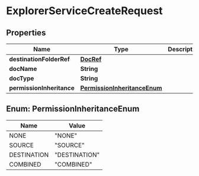 # ExplorerServiceCreateRequest

## Properties
Name | Type | Description | Notes
------------ | ------------- | ------------- | -------------
**destinationFolderRef** | [**DocRef**](DocRef.md) |  |  [optional]
**docName** | **String** |  |  [optional]
**docType** | **String** |  |  [optional]
**permissionInheritance** | [**PermissionInheritanceEnum**](#PermissionInheritanceEnum) |  |  [optional]

<a name="PermissionInheritanceEnum"></a>
## Enum: PermissionInheritanceEnum
Name | Value
---- | -----
NONE | &quot;NONE&quot;
SOURCE | &quot;SOURCE&quot;
DESTINATION | &quot;DESTINATION&quot;
COMBINED | &quot;COMBINED&quot;
